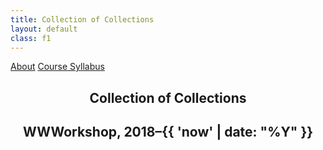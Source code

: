 ```yaml
---
title: Collection of Collections
layout: default
class: f1
---
```


<a class="f4 link dim bw1 ba br4 ph4 pv3 mb2 dib white" href='/about'>About</a> <a class='f4 link dim bw1 ba br4 ph4 pv3 mb2 dib white' href="https://github.com/garrying/wwworkshop" target="_blank" title="visit course syllabus on GitHub">Course Syllabus</a> 

<article>
  <header class="vh-50 dt w-100">
    <div class="dtc v-mid cover">
      <h1 class="f1 measure mb0 normal">Collection of Collections</h1>
      <h2 class="f4 mt2 normal">WWWorkshop, 2018–{{ 'now' | date: "%Y" }}
</h2>
    </div>
  </header>
</article>
